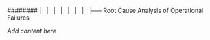 ######## |   |   |   |   |   |   |   ├── Root Cause Analysis of Operational Failures

*Add content here*